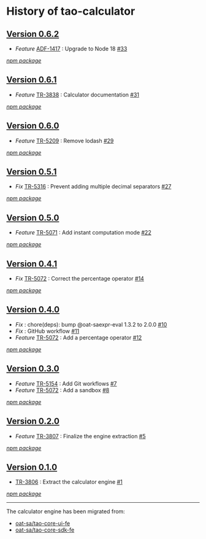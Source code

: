 # History of tao-calculator

## [Version 0.6.2](https://github.com/oat-sa/tao-calculator-fe/releases/tag/v0.6.2)

-   _Feature_ [ADF-1417](https://oat-sa.atlassian.net/browse/ADF-1417) : Upgrade to Node 18 [#33](https://github.com/oat-sa/tao-calculator-fe/pull/33)

[_npm package_](https://www.npmjs.com/package/@oat-sa/tao-calculator/v/0.6.2)

## [Version 0.6.1](https://github.com/oat-sa/tao-calculator-fe/releases/tag/v0.6.1)

-   _Feature_ [TR-3838](https://oat-sa.atlassian.net/browse/TR-3838) : Calculator documentation [#31](https://github.com/oat-sa/tao-calculator-fe/pull/31)

[_npm package_](https://www.npmjs.com/package/@oat-sa/tao-calculator/v/0.6.1)

## [Version 0.6.0](https://github.com/oat-sa/tao-calculator-fe/releases/tag/v0.6.0)

-   _Feature_ [TR-5209](https://oat-sa.atlassian.net/browse/TR-5209) : Remove lodash [#29](https://github.com/oat-sa/tao-calculator-fe/pull/29)

[_npm package_](https://www.npmjs.com/package/@oat-sa/tao-calculator/v/0.6.0)

## [Version 0.5.1](https://github.com/oat-sa/tao-calculator-fe/releases/tag/v0.5.1)

-   _Fix_ [TR-5316](https://oat-sa.atlassian.net/browse/TR-5316) : Prevent adding multiple decimal separators [#27](https://github.com/oat-sa/tao-calculator-fe/pull/27)

[_npm package_](https://www.npmjs.com/package/@oat-sa/tao-calculator/v/0.5.1)

## [Version 0.5.0](https://github.com/oat-sa/tao-calculator-fe/releases/tag/v0.5.0)

-   _Feature_ [TR-5071](https://oat-sa.atlassian.net/browse/TR-5071) : Add instant computation mode [#22](https://github.com/oat-sa/tao-calculator-fe/pull/22)

[_npm package_](https://www.npmjs.com/package/@oat-sa/tao-calculator/v/0.5.0)

## [Version 0.4.1](https://github.com/oat-sa/tao-calculator-fe/releases/tag/v0.4.1)

-   _Fix_ [TR-5072](https://oat-sa.atlassian.net/browse/TR-5072) : Correct the percentage operator [#14](https://github.com/oat-sa/tao-calculator-fe/pull/14)

[_npm package_](https://www.npmjs.com/package/@oat-sa/tao-calculator/v/0.4.1)

## [Version 0.4.0](https://github.com/oat-sa/tao-calculator-fe/releases/tag/v0.4.0)

-   _Fix_ : chore(deps): bump @oat-saexpr-eval 1.3.2 to 2.0.0 [#10](https://github.com/oat-sa/tao-calculator-fe/pull/10)
-   _Fix_ : GitHub workflow [#11](https://github.com/oat-sa/tao-calculator-fe/pull/11)
-   _Feature_ [TR-5072](https://oat-sa.atlassian.net/browse/TR-5072) : Add a percentage operator [#12](https://github.com/oat-sa/tao-calculator-fe/pull/12)

[_npm package_](https://www.npmjs.com/package/@oat-sa/tao-calculator/v/0.4.0)

## [Version 0.3.0](https://github.com/oat-sa/tao-calculator-fe/releases/tag/v0.3.0)

-   _Feature_ [TR-5154](https://oat-sa.atlassian.net/browse/TR-5154) : Add Git workflows [#7](https://github.com/oat-sa/tao-calculator-fe/pull/7)
-   _Feature_ [TR-5072](https://oat-sa.atlassian.net/browse/TR-5072) : Add a sandbox [#8](https://github.com/oat-sa/tao-calculator-fe/pull/8)

[_npm package_](https://www.npmjs.com/package/@oat-sa/tao-calculator/v/0.3.0)

## [Version 0.2.0](https://github.com/oat-sa/tao-calculator-fe/releases/tag/v0.2.0)

-   _Feature_ [TR-3807](https://oat-sa.atlassian.net/browse/TR-3807) : Finalize the engine extraction [#5](https://github.com/oat-sa/tao-calculator-fe/pull/5)

[_npm package_](https://www.npmjs.com/package/@oat-sa/tao-calculator/v/0.2.0)

## [Version 0.1.0](https://github.com/oat-sa/tao-calculator-fe/releases/tag/v0.1.0)

-   [TR-3806](https://oat-sa.atlassian.net/browse/TR-3806) : Extract the calculator engine [#1](https://github.com/oat-sa/tao-calculator-fe/pull/1)

[_npm package_](https://www.npmjs.com/package/@oat-sa/tao-calculator/v/0.1.0)

---

The calculator engine has been migrated from:

-   [oat-sa/tao-core-ui-fe](https://github.com/oat-sa/tao-core-ui-fe/tree/f6849b81fdf0ca756cbf53a747e72d6ec0509936/src/maths/calculator)
-   [oat-sa/tao-core-sdk-fe](https://github.com/oat-sa/tao-core-sdk-fe/blob/f6c28d3b712098f17efc99712e3eeed87f804f6e/src/util/mathsEvaluator.js)

